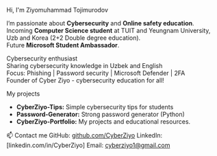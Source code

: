 Hi, I'm Ziyomuhammad Tojimurodov

I’m passionate about **Cybersecurity** and **Online safety education**.  
Incoming **Computer Science student** at TUIT and Yeungnam University, Uzb and Korea (2+2 Double degree education).  
Future **Microsoft Student Ambassador**.  

Cybersecurity enthusiast  
Sharing cybersecurity knowledge in Uzbek and English  
Focus: Phishing | Password security | Microsoft Defender | 2FA  
Founder of Cyber Ziyo - cybersecurity education for all!

My projects
- **CyberZiyo-Tips:** Simple cybersecurity tips for students
- **Password-Generator:** Strong password generator (Python)
- **CyberZiyo-Portfolio:** My projects and educational resources.

📫 Contact me
 GitHub: [github.com/CyberZiyo](https://github.com/CyberZiyo)
 LinkedIn: [linkedin.com/in/CyberZiyo]
 Email: cyberziyo1@gmail.com

